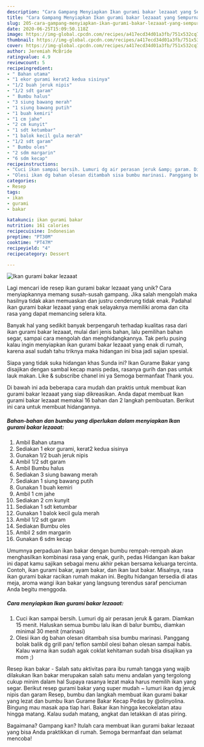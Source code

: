 ```yaml
---
description: "Cara Gampang Menyiapkan Ikan gurami bakar lezaaat yang Sempurna"
title: "Cara Gampang Menyiapkan Ikan gurami bakar lezaaat yang Sempurna"
slug: 205-cara-gampang-menyiapkan-ikan-gurami-bakar-lezaaat-yang-sempurna
date: 2020-06-25T15:09:50.118Z
image: https://img-global.cpcdn.com/recipes/a417ecd34d01a3fb/751x532cq70/ikan-gurami-bakar-lezaaat-foto-resep-utama.jpg
thumbnail: https://img-global.cpcdn.com/recipes/a417ecd34d01a3fb/751x532cq70/ikan-gurami-bakar-lezaaat-foto-resep-utama.jpg
cover: https://img-global.cpcdn.com/recipes/a417ecd34d01a3fb/751x532cq70/ikan-gurami-bakar-lezaaat-foto-resep-utama.jpg
author: Jeremiah McBride
ratingvalue: 4.9
reviewcount: 5
recipeingredient:
- " Bahan utama"
- "1 ekor gurami kerat2 kedua sisinya"
- "1/2 buah jeruk nipis"
- "1/2 sdt garam"
- " Bumbu halus"
- "3 siung bawang merah"
- "1 siung bawang putih"
- "1 buah kemiri"
- "1 cm jahe"
- "2 cm kunyit"
- "1 sdt ketumbar"
- "1 balok kecil gula merah"
- "1/2 sdt garam"
- " Bumbu oles"
- "2 sdm margarin"
- "6 sdm kecap"
recipeinstructions:
- "Cuci ikan sampai bersih. Lumuri dg air perasan jeruk &amp; garam. Diamkan 15 menit. Haluskan semua bumbu lalu ikan di balur bumbu, diamkan minimal 30 menit (marinasi)"
- "Olesi ikan dg bahan olesan ditambah sisa bumbu marinasi. Panggang bolak balik dg grill pan/ teflon sambil olesi bahan olesan sampai habis. Kalau warna ikan sudah agak coklat kehitaman sudah bisa disajikan ya mom ;)"
categories:
- Resep
tags:
- ikan
- gurami
- bakar

katakunci: ikan gurami bakar 
nutrition: 161 calories
recipecuisine: Indonesian
preptime: "PT30M"
cooktime: "PT47M"
recipeyield: "4"
recipecategory: Dessert

---
```



![Ikan gurami bakar lezaaat](https://img-global.cpcdn.com/recipes/a417ecd34d01a3fb/751x532cq70/ikan-gurami-bakar-lezaaat-foto-resep-utama.jpg)

Lagi mencari ide resep ikan gurami bakar lezaaat yang unik? Cara menyiapkannya memang susah-susah gampang. Jika salah mengolah maka hasilnya tidak akan memuaskan dan justru cenderung tidak enak. Padahal ikan gurami bakar lezaaat yang enak selayaknya memiliki aroma dan cita rasa yang dapat memancing selera kita.

Banyak hal yang sedikit banyak berpengaruh terhadap kualitas rasa dari ikan gurami bakar lezaaat, mulai dari jenis bahan, lalu pemilihan bahan segar, sampai cara mengolah dan menghidangkannya. Tak perlu pusing kalau ingin menyiapkan ikan gurami bakar lezaaat yang enak di rumah, karena asal sudah tahu triknya maka hidangan ini bisa jadi sajian spesial.

Siapa yang tidak suka hidangan khas Sunda ini? Ikan Gurame Bakar yang disajikan dengan sambal kecap manis pedas, rasanya gurih dan pas untuk lauk makan. Like &amp; subscribe chanel ini ya Semoga bermanfaat Thank you.


Di bawah ini ada beberapa cara mudah dan praktis untuk membuat ikan gurami bakar lezaaat yang siap dikreasikan. Anda dapat membuat Ikan gurami bakar lezaaat memakai 16 bahan dan 2 langkah pembuatan. Berikut ini cara untuk membuat hidangannya.

<!--inarticleads1-->

##### Bahan-bahan dan bumbu yang diperlukan dalam menyiapkan Ikan gurami bakar lezaaat:

1. Ambil  Bahan utama
1. Sediakan 1 ekor gurami, kerat2 kedua sisinya
1. Gunakan 1/2 buah jeruk nipis
1. Ambil 1/2 sdt garam
1. Ambil  Bumbu halus
1. Sediakan 3 siung bawang merah
1. Sediakan 1 siung bawang putih
1. Gunakan 1 buah kemiri
1. Ambil 1 cm jahe
1. Sediakan 2 cm kunyit
1. Sediakan 1 sdt ketumbar
1. Gunakan 1 balok kecil gula merah
1. Ambil 1/2 sdt garam
1. Sediakan  Bumbu oles
1. Ambil 2 sdm margarin
1. Gunakan 6 sdm kecap


Umumnya perpaduan ikan bakar dengan bumbu rempah-rempah akan menghasilkan kombinasi rasa yang enak, gurih, pedas Hidangan ikan bakar ini dapat kamu sajikan sebagai menu akhir pekan bersama keluarga tercinta. Contoh, ikan gurami bakar, ayam bakar, dan ikan laut bakar. Misalnya, rasa ikan gurami bakar racikan rumah makan ini. Begitu hidangan tersedia di atas meja, aroma wangi ikan bakar yang langsung terendus saraf penciuman Anda begitu menggoda. 

<!--inarticleads2-->

##### Cara menyiapkan Ikan gurami bakar lezaaat:

1. Cuci ikan sampai bersih. Lumuri dg air perasan jeruk &amp; garam. Diamkan 15 menit. Haluskan semua bumbu lalu ikan di balur bumbu, diamkan minimal 30 menit (marinasi)
1. Olesi ikan dg bahan olesan ditambah sisa bumbu marinasi. Panggang bolak balik dg grill pan/ teflon sambil olesi bahan olesan sampai habis. Kalau warna ikan sudah agak coklat kehitaman sudah bisa disajikan ya mom ;)


Resep ikan bakar - Salah satu aktivitas para ibu rumah tangga yang wajib dilakukan Ikan bakar merupakan salah satu menu andalan yang tergolong cukup minim dalam hal Supaya rasanya lezat maka harus memilih ikan yang segar. Berikut resep gurami bakar yang super mudah ~ lumuri ikan dg jeruk nipis dan garam Resep, bumbu dan langkah membuat ikan gurami bakar yang lezat dan bumbu Ikan Gurame Bakar Kecap Pedas by @olinyolina. Bingung mau masak apa tiap hari. Bakar ikan hingga kecokelatan atau hingga matang. Kalau sudah matang, angkat dan letakkan di atas piring. 

Bagaimana? Gampang kan? Itulah cara membuat ikan gurami bakar lezaaat yang bisa Anda praktikkan di rumah. Semoga bermanfaat dan selamat mencoba!
